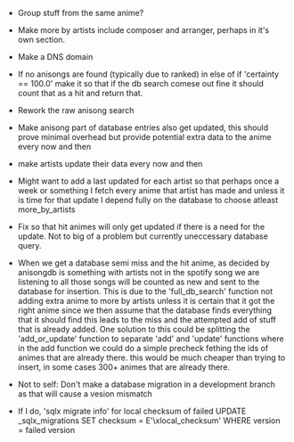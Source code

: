  * Group stuff from the same anime?

 * Make more by artists include composer and arranger, perhaps in it's own section.

 * Make a DNS domain

 * If no anisongs are found (typically due to ranked) in else of if 'certainty == 100.0' make it so that if the db search comese out fine it should count that as a hit and return that.

 * Rework the raw anisong search

 * Make anisong part of database entries also get updated, this should prove minimal overhead but provide potential extra data to the anime every now and then

 * make artists update their data every now and then

 * Might want to add a last updated for each artist so that perhaps once a week or something I fetch every anime that artist has made and unless it is time for that update I depend fully on the database to choose atleast more_by_artists 

 * Fix so that hit animes will only get updated if there is a need for the update. Not to big of a problem but currently uneccessary database query.

 * When we get a database semi miss and the hit anime, as decided by anisongdb is something with artists not in the spotify song we are listening to all those songs will be counted as new
 and sent to the database for insertion. This is due to the 'full_db_search' function not adding extra anime to more by artists unless it is certain that it got the right anime
 since we then assume that the database finds everything that it should find this leads to the miss and the attempted add of stuff that is already added. One solution to this could be 
 splitting the 'add_or_update' function to separate 'add' and 'update' functions where in the add function we could do a simple precheck fething the ids of animes that are already there. this would be much cheaper than trying to insert, in some cases 300+ animes that are already there.

 * Not to self: Don't make a database migration in a development branch as that will cause a vesion mismatch
 * If I do, 
 'sqlx migrate info' for local checksum of failed
  UPDATE _sqlx_migrations SET checksum = E'\\xlocal_checksum' WHERE version = failed version